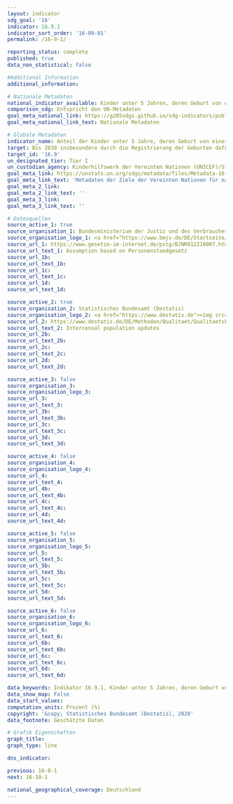 ```yaml
---
layout: indicator
sdg_goal: '16'
indicator: 16.9.1
indicator_sort_order: '16-09-01'
permalink: /16-9-1/

reporting_status: complete
published: true
data_non_statistical: false

#Additional Information
additional_information: 

# Nationale Metadaten
national_indicator_available: Kinder unter 5 Jahren, deren Geburt von einer Zivilbehörde registriert worden ist
comparison_sdg: Entspricht den UN-Metadaten
goal_meta_national_link: https://g205sdgs.github.io/sdg-indicators/public/MetaDe/16.9.1.pdf
goal_meta_national_link_text: Nationale Metadaten

# Globale Metadaten
indicator_name: Anteil der Kinder unter 5 Jahre, deren Geburt von einer Zivilbehörde registriert wurde, nach Alter
target: Bis 2030 insbesondere durch die Registrierung der Geburten dafür sorgen, dass alle Menschen eine rechtliche Identität haben
target_id: '16.9'
un_designated_tier: Tier I
un_custodian_agency: Kinderhilfswerk der Vereinten Nationen (UNICEF)/Statistischen Division der UN (UNSD)
goal_meta_link: https://unstats.un.org/sdgs/metadata/files/Metadata-16-09-01.pdf
goal_meta_link_text: 'Metadaten der Ziele der Vereinten Nationen für nachhaltige Entwicklung'
goal_meta_2_link: 
goal_meta_2_link_text: ''
goal_meta_3_link: 
goal_meta_3_link_text: ''

# Datenquellen
source_active_1: true
source_organisation_1: Bundesministerium der Justiz und des Verbraucherschutzes (BMJV)
source_organisation_logo_1: <a href="https://www.bmjv.de/DE/Startseite/Startseite_node.html"><img src="https://g205sdgs.github.io/sdg-indicators/public/logos/bmjv.png" alt="Logo bmjv" /></a>
source_url_1: https://www.gesetze-im-internet.de/pstg/BJNR012210007.html
source_url_text_1: Assumption based on Personenstandgesetz
source_url_1b: 
source_url_text_1b: 
source_url_1c: 
source_url_text_1c: 
source_url_1d: 
source_url_text_1d: 

source_active_2: true
source_organisation_2: Statistisches Bundesamt (Destatis)
source_organisation_logo_2: <a href="https://www.destatis.de"><img src="https://g205sdgs.github.io/sdg-indicators/public/logos/destatis.png" alt="Logo destatis" /></a>
source_url_2: https://www.destatis.de/DE/Methoden/Qualitaet/Qualitaetsberichte/Bevoelkerung/einfuehrung.html
source_url_text_2: Intercensal population updates
source_url_2b: 
source_url_text_2b: 
source_url_2c: 
source_url_text_2c: 
source_url_2d: 
source_url_text_2d: 

source_active_3: false
source_organisation_3: 
source_organisation_logo_3: 
source_url_3: 
source_url_text_3: 
source_url_3b: 
source_url_text_3b: 
source_url_3c: 
source_url_text_3c: 
source_url_3d: 
source_url_text_3d: 

source_active_4: false
source_organisation_4: 
source_organisation_logo_4: 
source_url_4: 
source_url_text_4: 
source_url_4b: 
source_url_text_4b: 
source_url_4c: 
source_url_text_4c: 
source_url_4d: 
source_url_text_4d: 

source_active_5: false
source_organisation_5: 
source_organisation_logo_5: 
source_url_5: 
source_url_text_5: 
source_url_5b: 
source_url_text_5b: 
source_url_5c: 
source_url_text_5c: 
source_url_5d: 
source_url_text_5d: 

source_active_6: false
source_organisation_6: 
source_organisation_logo_6: 
source_url_6: 
source_url_text_6: 
source_url_6b: 
source_url_text_6b: 
source_url_6c: 
source_url_text_6c: 
source_url_6d: 
source_url_text_6d: 

data_keywords: Indikator 16.9.1, Kinder unter 5 Jahren, deren Geburt von einer Zivilbehörde registriert worden ist, Kinderhilfswerk der Vereinten Nationen (UNICEF), Statistischen Division der UN (UNSD)
data_show_map: False
data_start_values: 
computation_units: Prozent (%)
copyright: '&copy; Statistisches Bundesamt (Destatis), 2020'
data_footnote: Geschätzte Daten

# Grafik Eigenschaften
graph_title: 
graph_type: line

dns_indicator: 

previous: 16-8-1
next: 16-10-1

national_geographical_coverage: Deutschland
---
```


